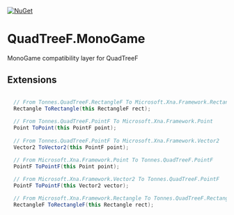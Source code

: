 [![NuGet](https://img.shields.io/nuget/v/Tonnes.QuadTreeF.MonoGame?color=blue)](https://www.nuget.org/packages/Tonnes.QuadTreeF.MonoGame/)

# QuadTreeF.MonoGame

MonoGame compatibility layer for QuadTreeF

## Extensions

```c#

  // From Tonnes.QuadTreeF.RectangleF To Microsoft.Xna.Framework.Rectangle
  Rectangle ToRectangle(this RectangleF rect);
  
  // From Tonnes.QuadTreeF.PointF To Microsoft.Xna.Framework.Point
  Point ToPoint(this PointF point);
  
  // From Tonnes.QuadTreeF.PointF To Microsoft.Xna.Framework.Vector2
  Vector2 ToVector2(this PointF point);

  // From Microsoft.Xna.Framework.Point To Tonnes.QuadTreeF.PointF
  PointF ToPointF(this Point point);
  
  // From Microsoft.Xna.Framework.Vector2 To Tonnes.QuadTreeF.PointF
  PointF ToPointF(this Vector2 vector);

  // From Microsoft.Xna.Framework.Rectangle To Tonnes.QuadTreeF.RectangleF
  RectangleF ToRectangleF(this Rectangle rect);

```